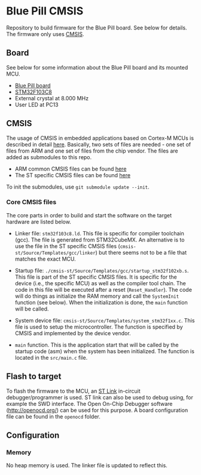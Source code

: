 # Blue Pill CMSIS

Repository to build firmware for the Blue Pill board. See below for details.
The firmware only uses
[CMSIS](https://arm-software.github.io/CMSIS_5/General/html/index.html).

## Board

See below for some information about the Blue Pill board and its mounted MCU.

* [Blue Pill board](https://stm32-base.org/boards/STM32F103C8T6-Blue-Pill.html)
* [STM32F103C8](https://www.st.com/en/microcontrollers-microprocessors/stm32f103c8.html)
* External crystal at 8.000 MHz
* User LED at PC13

## CMSIS

The usage of CMSIS in embedded applications based on Cortex-M MCUs is described
in detail [here](https://arm-software.github.io/CMSIS_5/Core/html/using_pg.html).
Basically, two sets of files are needed - one set of files from ARM and one
set of files from the chip vendor. The files are added as submodules to this
repo.

* ARM common CMSIS files can be found [here](https://github.com/ARM-software/CMSIS_5)
* The ST specific CMSIS files can be found [here](https://github.com/topics/cmsis-device)

To init the submodules, use `git submodule update --init`.

### Core CMSIS files

The core parts in order to build and start the software on the target 
hardware are listed below.

*   Linker file: `stm32f103c8.ld`. This file is specific for compiler toolchain
    (gcc). The file is generated from STM32CubeMX. An alternative is to use 
    the file in the ST specific CMSIS files 
    (`cmsis-st/Source/Templates/gcc/linker`) but there seems not to be a 
    file that matches the exact MCU.
    
*   Startup file: `./cmsis-st/Source/Templates/gcc/startup_stm32f102xb.s`.
    This file is part of the ST specific CMSIS files. It is specific for 
    the device (i.e., the specific MCU) as well as the compiler tool chain. The
    code in this file will be executed after a reset (`Reset_Handler`). The 
    code will do things as initialize the RAM memory and call the `SystemInit`
    function (see below). When the initialization is done, the `main` function
    will be called.
    
*   System device file: `cmsis-st/Source/Templates/system_stm32f1xx.c`. This 
    file is used to setup the microcontroller. The function is specified by 
    CMSIS and implemented by the device vendor.
    
*   `main` function. This is the application start that will be called by the
    startup code (asm) when the system has been initialized. The function is 
    located in the `src/main.c` file.
    
## Flash to target

To flash the firmware to the MCU, an
[ST Link](https://www.st.com/en/development-tools/st-link-v2.html) in-circuit
debugger/programmer is used. ST link can also be used to debug using, for 
example the SWD interface. The Open On-Chip Debugger software 
(http://openocd.org/) can be used for this purpose. A board configuration 
file can be found in the `openocd` folder.

## Configuration

### Memory

No heap memory is used. The linker file is updated to reflect this.

